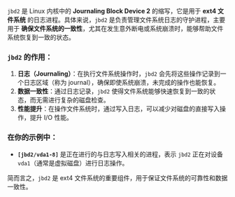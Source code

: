 `jbd2` 是 Linux 内核中的 **Journaling Block Device 2** 的缩写，它是用于 **ext4 文件系统** 的日志进程。具体来说，`jbd2` 是负责管理文件系统日志的守护进程，主要用于 **确保文件系统的一致性**，尤其在发生意外断电或系统崩溃时，能够帮助文件系统恢复到一致的状态。

### `jbd2` 的作用：

1. **日志（Journaling）**：在执行文件系统操作时，`jbd2` 会先将这些操作记录到一个日志区域（称为 journal），确保即使系统崩溃，未完成的操作也能恢复。
2. **数据一致性**：通过日志记录，`jbd2` 使得文件系统能够快速恢复到一致的状态，而无需进行复杂的磁盘检查。
3. **性能提升**：在操作文件系统时，通过写入日志，可以减少对磁盘的直接写入操作，提升 I/O 性能。

### 在你的示例中：

- **`[jbd2/vda1-8]`** 是正在进行的与日志写入相关的进程，表示 `jbd2` 正在对设备 `vda1`（通常是虚拟磁盘）进行日志操作。

简而言之，`jbd2` 是 ext4 文件系统的重要组件，用于保证文件系统的可靠性和数据一致性。